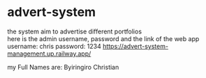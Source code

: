 # advert-system
the system aim to advertise different portfolios  
here is the admin username, password and the link of the web app
username: chris
password: 1234
https://advert-system-management.up.railway.app/

my Full Names are: Byiringiro Christian 
